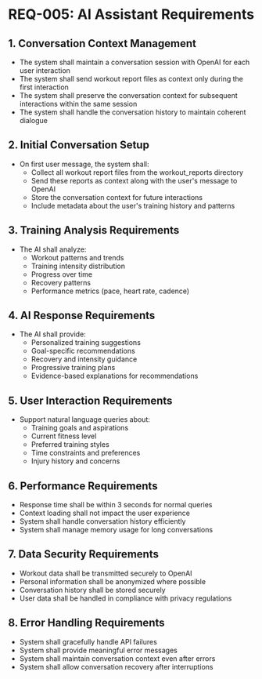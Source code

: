 # REQ-005: AI Assistant Requirements

## 1. Conversation Context Management
- The system shall maintain a conversation session with OpenAI for each user interaction
- The system shall send workout report files as context only during the first interaction
- The system shall preserve the conversation context for subsequent interactions within the same session
- The system shall handle the conversation history to maintain coherent dialogue

## 2. Initial Conversation Setup
- On first user message, the system shall:
  * Collect all workout report files from the workout_reports directory
  * Send these reports as context along with the user's message to OpenAI
  * Store the conversation context for future interactions
  * Include metadata about the user's training history and patterns

## 3. Training Analysis Requirements
- The AI shall analyze:
  * Workout patterns and trends
  * Training intensity distribution
  * Progress over time
  * Recovery patterns
  * Performance metrics (pace, heart rate, cadence)

## 4. AI Response Requirements
- The AI shall provide:
  * Personalized training suggestions
  * Goal-specific recommendations
  * Recovery and intensity guidance
  * Progressive training plans
  * Evidence-based explanations for recommendations

## 5. User Interaction Requirements
- Support natural language queries about:
  * Training goals and aspirations
  * Current fitness level
  * Preferred training styles
  * Time constraints and preferences
  * Injury history and concerns

## 6. Performance Requirements
- Response time shall be within 3 seconds for normal queries
- Context loading shall not impact the user experience
- System shall handle conversation history efficiently
- System shall manage memory usage for long conversations

## 7. Data Security Requirements
- Workout data shall be transmitted securely to OpenAI
- Personal information shall be anonymized where possible
- Conversation history shall be stored securely
- User data shall be handled in compliance with privacy regulations

## 8. Error Handling Requirements
- System shall gracefully handle API failures
- System shall provide meaningful error messages
- System shall maintain conversation context even after errors
- System shall allow conversation recovery after interruptions 